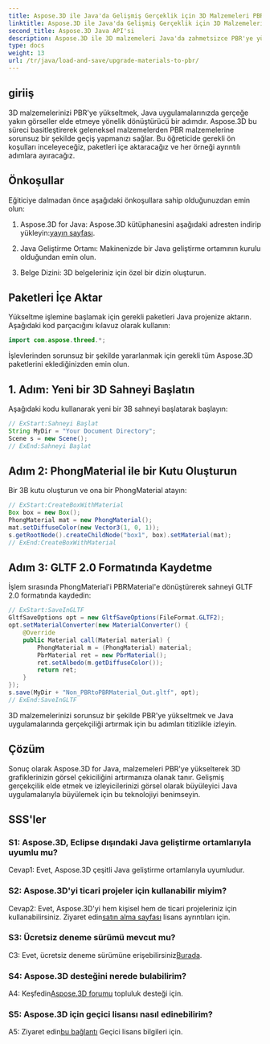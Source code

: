 ```yaml
---
title: Aspose.3D ile Java'da Gelişmiş Gerçeklik için 3D Malzemeleri PBR'ye yükseltin
linktitle: Aspose.3D ile Java'da Gelişmiş Gerçeklik için 3D Malzemeleri PBR'ye yükseltin
second_title: Aspose.3D Java API'si
description: Aspose.3D ile 3D malzemeleri Java'da zahmetsizce PBR'ye yükseltin. Büyüleyici görseller için gelişmiş gerçekçiliğe ulaşın.
type: docs
weight: 13
url: /tr/java/load-and-save/upgrade-materials-to-pbr/
---
```

## giriiş

3D malzemelerinizi PBR'ye yükseltmek, Java uygulamalarınızda gerçeğe yakın görseller elde etmeye yönelik dönüştürücü bir adımdır. Aspose.3D bu süreci basitleştirerek geleneksel malzemelerden PBR malzemelerine sorunsuz bir şekilde geçiş yapmanızı sağlar. Bu öğreticide gerekli ön koşulları inceleyeceğiz, paketleri içe aktaracağız ve her örneği ayrıntılı adımlara ayıracağız.

## Önkoşullar

Eğiticiye dalmadan önce aşağıdaki önkoşullara sahip olduğunuzdan emin olun:

1.  Aspose.3D for Java: Aspose.3D kütüphanesini aşağıdaki adresten indirip yükleyin:[yayın sayfası](https://releases.aspose.com/3d/java/).

2. Java Geliştirme Ortamı: Makinenizde bir Java geliştirme ortamının kurulu olduğundan emin olun.

3. Belge Dizini: 3D belgeleriniz için özel bir dizin oluşturun.

## Paketleri İçe Aktar

Yükseltme işlemine başlamak için gerekli paketleri Java projenize aktarın. Aşağıdaki kod parçacığını kılavuz olarak kullanın:

```java
import com.aspose.threed.*;
```

İşlevlerinden sorunsuz bir şekilde yararlanmak için gerekli tüm Aspose.3D paketlerini eklediğinizden emin olun.

## 1. Adım: Yeni bir 3D Sahneyi Başlatın

Aşağıdaki kodu kullanarak yeni bir 3B sahneyi başlatarak başlayın:

```java
// ExStart:Sahneyi Başlat
String MyDir = "Your Document Directory";
Scene s = new Scene();
// ExEnd:Sahneyi Başlat
```

## Adım 2: PhongMaterial ile bir Kutu Oluşturun

Bir 3B kutu oluşturun ve ona bir PhongMaterial atayın:

```java
// ExStart:CreateBoxWithMaterial
Box box = new Box();
PhongMaterial mat = new PhongMaterial();
mat.setDiffuseColor(new Vector3(1, 0, 1));
s.getRootNode().createChildNode("box1", box).setMaterial(mat);
// ExEnd:CreateBoxWithMaterial
```

## Adım 3: GLTF 2.0 Formatında Kaydetme

İşlem sırasında PhongMaterial'i PBRMaterial'e dönüştürerek sahneyi GLTF 2.0 formatında kaydedin:

```java
// ExStart:SaveInGLTF
GltfSaveOptions opt = new GltfSaveOptions(FileFormat.GLTF2);
opt.setMaterialConverter(new MaterialConverter() {
    @Override
    public Material call(Material material) {
        PhongMaterial m = (PhongMaterial) material;
        PbrMaterial ret = new PbrMaterial();
        ret.setAlbedo(m.getDiffuseColor());
        return ret;
    }
});
s.save(MyDir + "Non_PBRtoPBRMaterial_Out.gltf", opt);
// ExEnd:SaveInGLTF
```

3D malzemelerinizi sorunsuz bir şekilde PBR'ye yükseltmek ve Java uygulamalarında gerçekçiliği artırmak için bu adımları titizlikle izleyin.

## Çözüm

Sonuç olarak Aspose.3D for Java, malzemeleri PBR'ye yükselterek 3D grafiklerinizin görsel çekiciliğini artırmanıza olanak tanır. Gelişmiş gerçekçilik elde etmek ve izleyicilerinizi görsel olarak büyüleyici Java uygulamalarıyla büyülemek için bu teknolojiyi benimseyin.

## SSS'ler

### S1: Aspose.3D, Eclipse dışındaki Java geliştirme ortamlarıyla uyumlu mu?

Cevap1: Evet, Aspose.3D çeşitli Java geliştirme ortamlarıyla uyumludur.

### S2: Aspose.3D'yi ticari projeler için kullanabilir miyim?

 Cevap2: Evet, Aspose.3D'yi hem kişisel hem de ticari projeleriniz için kullanabilirsiniz. Ziyaret edin[satın alma sayfası](https://purchase.aspose.com/buy) lisans ayrıntıları için.

### S3: Ücretsiz deneme sürümü mevcut mu?

C3: Evet, ücretsiz deneme sürümüne erişebilirsiniz[Burada](https://releases.aspose.com/).

### S4: Aspose.3D desteğini nerede bulabilirim?

 A4: Keşfedin[Aspose.3D forumu](https://forum.aspose.com/c/3d/18) topluluk desteği için.

### S5: Aspose.3D için geçici lisansı nasıl edinebilirim?

 A5: Ziyaret edin[bu bağlantı](https://purchase.aspose.com/temporary-license/) Geçici lisans bilgileri için.